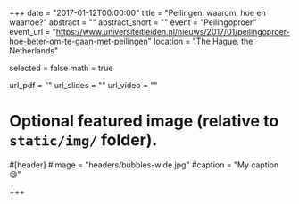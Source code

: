 +++
date = "2017-01-12T00:00:00"
title = "Peilingen: waarom, hoe en waartoe?"
abstract = ""
abstract_short = ""
event = "Peilingoproer"
event_url = "https://www.universiteitleiden.nl/nieuws/2017/01/peilingoproer-hoe-beter-om-te-gaan-met-peilingen"
location = "The Hague, the Netherlands"

selected = false
math = true

url_pdf = ""
url_slides = ""
url_video = ""

# Optional featured image (relative to `static/img/` folder).
#[header]
#image = "headers/bubbles-wide.jpg"
#caption = "My caption :smile:"

+++
